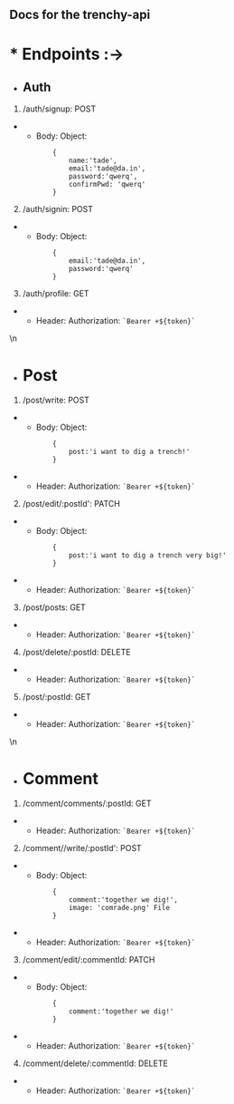 ## Docs for the trenchy-api

# *     Endpoints :->
*   ## Auth
1. /auth/signup: POST 
* * Body: Object: 
    ```
        {
            name:'tade',
            email:'tade@da.in',
            password:'qwerq',
            confirmPwd: 'qwerq'
        }

    ```

2.  /auth/signin: POST 
* * Body: Object: 
    ```
        {
            email:'tade@da.in',
            password:'qwerq'
        }

    ```

3.  /auth/profile: GET 
* * Header: Authorization: ``` `Bearer +${token}` ```

\n

*   # Post

1. /post/write: POST 
* * Body: Object: 
    ```
        {
            post:'i want to dig a trench!'
        }

    ```
* * Header: Authorization: ``` `Bearer +${token}` ```

2.  /post/edit/:postId': PATCH 
* * Body: Object: 
    ```
        {
            post:'i want to dig a trench very big!'
        }
    ```
* * Header: Authorization: ``` `Bearer +${token}` ```

3.  /post/posts: GET 
* * Header: Authorization: ``` `Bearer +${token}` ```

4.  /post/delete/:postId: DELETE 
* * Header: Authorization: ``` `Bearer +${token}` ```

5.  /post/:postId: GET 
* * Header: Authorization: ``` `Bearer +${token}` ```


\n

*   # Comment

1. /comment/comments/:postId: GET 
* * Header: Authorization: ``` `Bearer +${token}` ```

2.  /comment//write/:postId': POST 
* * Body: Object: 
    ```
        {
            comment:'together we dig!',
            image: 'comrade.png' File
        }
    ```
* * Header: Authorization: ``` `Bearer +${token}` ```

3.  /comment/edit/:commentId: PATCH 
* * Body: Object: 
    ```
        {
            comment:'together we dig!'
        }
* * Header: Authorization: ``` `Bearer +${token}` ```

4.  /comment/delete/:commentId: DELETE 
* * Header: Authorization: ``` `Bearer +${token}` ```